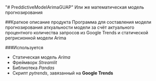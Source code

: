 "# PreddictiveModelArimaGUAP" 
Или же математическая модель прогнозирования

##Краткое описание продукта 
Программа для составления модели прогнозирования аткуальности 
модели за счёт актуального процентного количества запросов
из Google Trends и статической регрисионной модели Arima

###Используется
- Статическая модель *Arima*<br/>
- Фреймворк *Streamlit*<br/>
- Библиотека *Pandas*<br/>
- Скрипт *pytrends*, завязанный на 
**Google Trends**<br/>
